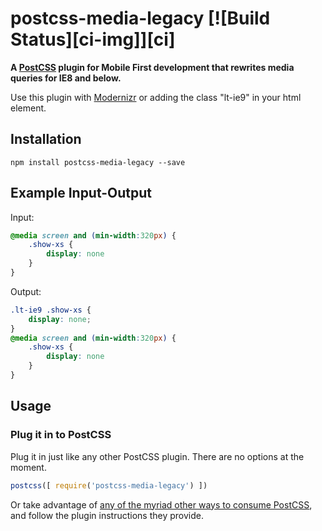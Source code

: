 # postcss-media-legacy [![Build Status][ci-img]][ci]

**A [PostCSS](https://github.com/raynor85/postcss-media-legacy) plugin for Mobile First development that rewrites media queries for IE8 and below.**

Use this plugin with [Modernizr](http://modernizr.com/) or adding the class "lt-ie9" in your html element.

## Installation

```
npm install postcss-media-legacy --save
```

## Example Input-Output

Input:
```css
@media screen and (min-width:320px) {
    .show-xs {
        display: none
    }
}
```

Output:
```css
.lt-ie9 .show-xs {
    display: none;
}
@media screen and (min-width:320px) {
    .show-xs {
        display: none
    }
}
```

## Usage

### Plug it in to PostCSS

Plug it in just like any other PostCSS plugin. There are no options at the moment.

```js
postcss([ require('postcss-media-legacy') ])
```

Or take advantage of [any of the myriad other ways to consume PostCSS](https://github.com/postcss/postcss#usage), and follow the plugin instructions they provide.
